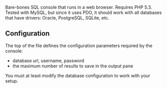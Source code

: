 Bare-bones SQL console that runs in a web browser.  Requires PHP 5.3.  Tested with MySQL, but since it uses PDO, it should work with all databases that have drivers:  Oracle, PostgreSQL, SQLite, etc.

Configuration
-------------

The top of the file defines the configuration parameters required by the console:

* database url, username, password
* the maximum number of results to save in the output pane

You must at least modify the database configuration to work with your setup.
